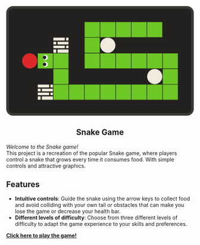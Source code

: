 <div align="center"> 

<img src="img/snake.svg" alt="snake" width="600px"/>

## Snake Game

</div> 

*Welcome to the Snake game!*  
This project is a recreation of the popular Snake game, where players control a snake that grows every time it consumes food. With simple controls and attractive graphics.

## Features

- **Intuitive controls**: Guide the snake using the arrow keys to collect food and avoid colliding with your own tail or obstacles that can make you lose the game or decrease your health bar.
- **Different levels of difficulty**: Choose from three different levels of difficulty to adapt the game experience to your skills and preferences.

**[Click here to play the game!](https://gianellannie.github.io/Snake-Game/)**
